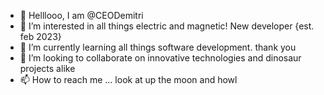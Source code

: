 - 👋 Helllooo, I am @CEODemitri
- 👀 I’m interested in all things electric and magnetic! New developer {est. feb 2023}
- 🌱 I’m currently learning all things software development. thank you
- 💞️ I’m looking to collaborate on innovative technologies and dinosaur projects alike
- 📫 How to reach me ... look at up the moon and howl

<!---
CEODemitri/CEODemitri is a ✨ special ✨ repository because its `README.md` (this file) appears on your GitHub profile.
You can click the Preview link to take a look at your changes.
--->
